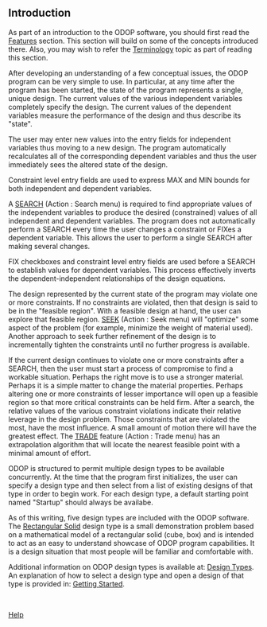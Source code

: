 ## Introduction

As part of an introduction to the ODOP software, you should first read the [Features](features.html) section. 
This section will build on some of the concepts introduced there. 
Also, you may wish to refer the [Terminology](terminology.html) topic as part of reading this section.

After developing an understanding of a few conceptual issues, the ODOP
program can be very simple to use.  In particular, at any time after the
program has been started, the state of the program represents a single, unique design. 
The current values of the various independent variables completely specify the design. 
The current values of the dependent variables measure the performance of the design
and thus describe its "state".  

The user may enter new values into the entry fields for independent variables 
thus moving to a new design. 
The program automatically recalculates all of the corresponding dependent variables and
thus the user immediately sees the altered state of the design.

Constraint level entry fields are used to express MAX and MIN bounds for both 
independent and dependent variables.

A [SEARCH](search.html) (Action : Search menu) is required to find appropriate values of the independent variables
to produce the desired (constrained) values of all independent and  dependent variables. 
The program does not automatically perform a SEARCH every time the user changes a constraint or
FIXes a dependent variable. 
This allows the user to perform a single SEARCH after making several changes.

FIX checkboxes and constraint level entry fields are used before a SEARCH to 
establish values for dependent variables.
This process effectively inverts the dependent-independent relationships of the design equations.

The design represented by the current state of the program may violate one
or more constraints.  If no constraints are violated, then that design is
said to be in the "feasible region".  With a feasible design at hand, the
user can explore that feasible region.  [SEEK](seek.html) (Action : Seek menu) will "optimize" some aspect of
the problem (for example, minimize the weight of material used). 
Another approach to seek further refinement of the design is to incrementally
tighten the constraints until no further progress is available.

If the current design continues to violate one or more constraints after a
SEARCH, then the user must start a process of compromise to find a workable
situation.  Perhaps the right move is to use a stronger material. 
Perhaps it is a simple matter to change the material properties. 
Perhaps altering one or more constraints of lesser importance will open up a feasible region
so that more critical constraints can be held firm.  After a search, the
relative values of the various constraint violations indicate their
relative leverage in the design problem.  Those constraints that are
violated the most, have the most influence.  A small amount of motion there
will have the greatest effect. 
The [TRADE](trade.html) feature (Action : Trade menu)  has an extrapolation
algorithm that will locate the nearest feasible point with a minimal amount of effort.

ODOP is structured to permit multiple design types to be available concurrently.
At the time that the program first initializes, the user can specify a design type
and then select from a list of existing designs of that type in order to begin work.
For each design type, a default starting point named "Startup" should always be availabe.

As of this writing, five design types are included with the ODOP software.
The [Rectangular Solid](./DesignTypes/r_solid.html) design type is a small demonstration problem 
based on a mathematical model of a rectangular solid (cube, box)
and is intended to act as an easy to understand showcase of ODOP program capabilities. 
It is a design situation that most people will be familiar and comfortable with.

Additional information on ODOP design types is available at:
[Design Types](./DesignTypes/index.html).
An explanation of how to select a design type and open a design of that type is provided in:
[Getting Started](gettingStarted.html). 

&nbsp;

[Help](./)

